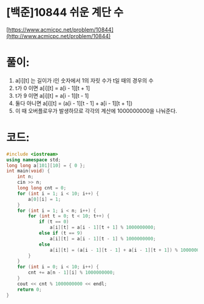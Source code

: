 # [백준]10844 쉬운 계단 수


[https://www.acmicpc.net/problem/10844](http://www.acmicpc.net/problem/10844)

# **풀이:**
1. a[i][t] 는 길이가 i인 숫자에서 1의 자릿 수가 t일 때의 경우의 수
2. t가 0 이면 a[i][t] = a[i - 1][t + 1]
3. t가 9 이면 a[i][t] = a[i - 1][t - 1]
4. 둘다 아니면 a[i][t] = (a[i - 1][t - 1] + a[i - 1][t + 1])
5. 이 때 오버플로우가 발생하므로 각각의 계산에 1000000000을 나눠준다.

# **코드:**

```C++
#include <iostream>
using namespace std;
long long a[101][10] = { 0 };
int main(void) {
	int n;
	cin >> n;
	long long cnt = 0;
	for (int i = 1; i < 10; i++) {
		a[0][i] = 1;
	}
	for (int i = 1; i < n; i++) {
		for (int t = 0; t < 10; t++) {
			if (t == 0)
				a[i][t] = a[i - 1][t + 1] % 1000000000;
			else if (t == 9)
				a[i][t] = a[i - 1][t - 1] % 1000000000;
			else
				a[i][t] = (a[i - 1][t - 1] + a[i - 1][t + 1]) % 1000000000;
		}
	}
	for (int i = 0; i < 10; i++) {
		cnt += a[n - 1][i] % 1000000000;
	}
	cout << cnt % 1000000000 << endl;
	return 0;
}
```

